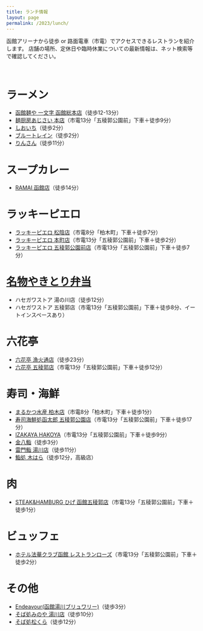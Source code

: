 ```yaml
---
title: ランチ情報
layout: page
permalink: /2023/lunch/
---
```



函館アリーナから徒歩 or 路面電車（市電）でアクセスできるレストランを紹介します。
店舗の場所、定休日や臨時休業についての最新情報は、ネット検索等で確認してください。


<br />


# ラーメン

- [函館麺や 一文字 函館総本店](http://www.ichi-monji.com/2018/?page_id=40)（徒歩12-13分）
- [麺厨房あじさい 本店](https://www.ajisai.tv/info/)（市電13分「五稜郭公園前」下車＋徒歩9分）
- [しおいち](https://tabelog.com/hokkaido/A0105/A010501/1045159/)（徒歩2分）
- [ブルートレイン](https://www.hakobura.jp/spots/28)（徒歩2分）
- [りんさん](https://www.hakobura.jp/spots/165)（徒歩11分）


# スープカレー
- [RAMAI 函館店](https://hakodatedayo.blog.jp/archives/51801097.html)（徒歩14分）


# ラッキーピエロ

- [ラッキーピエロ 松陰店](https://luckypierrot.jp/shop/matsukage/)（市電8分「柏木町」下車＋徒歩7分）
- [ラッキーピエロ 本町店](https://luckypierrot.jp/shop/honcho/)（市電13分「五稜郭公園前」下車＋徒歩2分）
- [ラッキーピエロ 五稜郭公園前店](https://luckypierrot.jp/shop/goryokaku/)（市電13分「五稜郭公園前」下車＋徒歩7分）


# [名物やきとり弁当](https://www.hasesuto.co.jp/yakiben-story.html)

- ハセガワストア 湯の川店（徒歩12分）
- ハセガワストア 五稜郭店（市電13分「五稜郭公園前」下車＋徒歩8分、イートインスペースあり）


# 六花亭

- [六花亭 漁火通店](https://hakodatedayo.blog.jp/archives/52169340.html)（徒歩23分）
- [六花亭 五稜郭店](https://mainichibeer.jp/rokkatei-hakodate/)（市電13分「五稜郭公園前」下車＋徒歩12分）


# 寿司・海鮮

- [まるかつ水産 柏木店](https://oishi-hakodate.com/2023/05/07/%E3%80%8C%E3%81%BE%E3%82%8B%E3%81%8B%E3%81%A4%E6%B0%B4%E7%94%A3-%E6%9F%8F%E6%9C%A8%E5%BA%97%E3%80%8D%E3%83%AA%E3%83%8B%E3%83%A5%E3%83%BC%E3%82%A2%E3%83%AB%E3%82%AA%E3%83%BC%E3%83%97%E3%83%B3%E3%81%97/)（市電8分「柏木町」下車＋徒歩1分）
- [寿司海鮮処函太郎 五稜郭公園店](https://hakodatedayo.blog.jp/archives/52163539.html)（市電13分「五稜郭公園前」下車＋徒歩17分）
- [IZAKAYA HAKOYA](https://hokkaidolikers.com/archives/36300)（市電13分「五稜郭公園前」下車＋徒歩9分）
- [金八鮨](http://blog.livedoor.jp/moya_sic/archives/52265843.html)（徒歩3分）
- [雷門鮨 湯川店](https://johnny88.net/raimon-sushi-hakodate/)（徒歩11分）
- [鮨処 木はら](https://www.hakobura.jp/spots/7)（徒歩12分，高級店）


# 肉

- [STEAK&HAMBURG ひげ 函館五稜郭店](https://tabelog.com/hokkaido/A0105/A010501/1052809/)（市電13分「五稜郭公園前」下車＋徒歩1分）


# ビュッフェ

- [ホテル法華クラブ函館 レストランローズ](https://ameblo.jp/utashin/entry-12748180983.html)（市電13分「五稜郭公園前」下車＋徒歩2分）


# その他

- [Endeavour(函館湯川ブリュワリー)](http://www.shop-endeavour.jp/about.html)（徒歩3分）
- [そば処みのや 湯川店](https://tabelog.com/hokkaido/A0105/A010501/1021466/)（徒歩10分）
- [そば処松くら](https://matsukura.co/info/)（徒歩12分）


